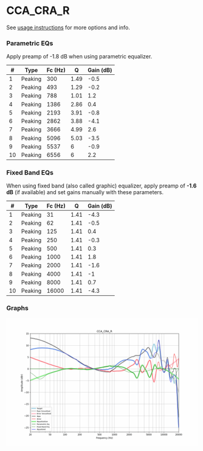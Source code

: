 # CCA_CRA_R
See [usage instructions](https://github.com/jaakkopasanen/AutoEq#usage) for more options and info.

### Parametric EQs
Apply preamp of -1.8 dB when using parametric equalizer.

|   # | Type    |   Fc (Hz) |    Q |   Gain (dB) |
|-----|---------|-----------|------|-------------|
|   1 | Peaking |       300 | 1.49 |        -0.5 |
|   2 | Peaking |       493 | 1.29 |        -0.2 |
|   3 | Peaking |       788 | 1.01 |         1.2 |
|   4 | Peaking |      1386 | 2.86 |         0.4 |
|   5 | Peaking |      2193 | 3.91 |        -0.8 |
|   6 | Peaking |      2862 | 3.88 |        -4.1 |
|   7 | Peaking |      3666 | 4.99 |         2.6 |
|   8 | Peaking |      5096 | 5.03 |        -3.5 |
|   9 | Peaking |      5537 | 6    |        -0.9 |
|  10 | Peaking |      6556 | 6    |         2.2 |

### Fixed Band EQs
When using fixed band (also called graphic) equalizer, apply preamp of **-1.6 dB** (if available) and set gains manually with these parameters.

|   # | Type    |   Fc (Hz) |    Q |   Gain (dB) |
|-----|---------|-----------|------|-------------|
|   1 | Peaking |        31 | 1.41 |        -4.3 |
|   2 | Peaking |        62 | 1.41 |        -0.5 |
|   3 | Peaking |       125 | 1.41 |         0.4 |
|   4 | Peaking |       250 | 1.41 |        -0.3 |
|   5 | Peaking |       500 | 1.41 |         0.3 |
|   6 | Peaking |      1000 | 1.41 |         1.8 |
|   7 | Peaking |      2000 | 1.41 |        -1.6 |
|   8 | Peaking |      4000 | 1.41 |        -1   |
|   9 | Peaking |      8000 | 1.41 |         0.7 |
|  10 | Peaking |     16000 | 1.41 |        -4.3 |

### Graphs
![](./CCA_CRA_R.png)
